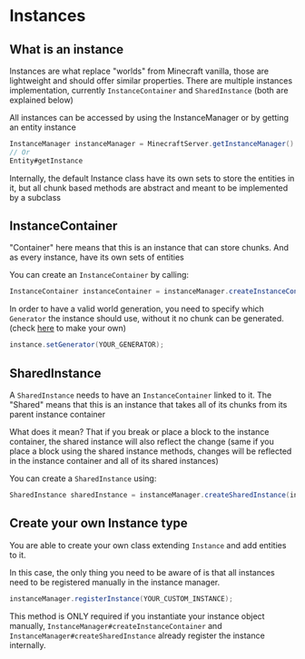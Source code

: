 # Instances

## What is an instance

Instances are what replace "worlds" from Minecraft vanilla, those are lightweight and should offer similar properties. There are multiple instances implementation, currently `InstanceContainer` and `SharedInstance` (both are explained below)

All instances can be accessed by using the InstanceManager or by getting an entity instance

```java
InstanceManager instanceManager = MinecraftServer.getInstanceManager()
// Or
Entity#getInstance
```

Internally, the default Instance class have its own sets to store the entities in it, but all chunk based methods are abstract and meant to be implemented by a subclass

## InstanceContainer

"Container" here means that this is an instance that can store chunks. And as every instance, have its own sets of entities

You can create an `InstanceContainer` by calling:

```java
InstanceContainer instanceContainer = instanceManager.createInstanceContainer();
```

In order to have a valid world generation, you need to specify which `Generator` the instance should use, without it no chunk can be generated. (check [here](https://minestom.net/docs/world/generation) to make your own)

```java
instance.setGenerator(YOUR_GENERATOR);
```

## SharedInstance

A `SharedInstance` needs to have an `InstanceContainer` linked to it. The "Shared" means that this is an instance that takes all of its chunks from its parent instance container

What does it mean? That if you break or place a block to the instance container, the shared instance will also reflect the change (same if you place a block using the shared instance methods, changes will be reflected in the instance container and all of its shared instances)

You can create a `SharedInstance` using:

```java
SharedInstance sharedInstance = instanceManager.createSharedInstance(instanceContainer);
```

## Create your own Instance type

You are able to create your own class extending `Instance` and add entities to it.

In this case, the only thing you need to be aware of is that all instances need to be registered manually in the instance manager.

```java
instanceManager.registerInstance(YOUR_CUSTOM_INSTANCE);
```

This method is ONLY required if you instantiate your instance object manually, `InstanceManager#createInstanceContainer` and `InstanceManager#createSharedInstance` already register the instance internally.

